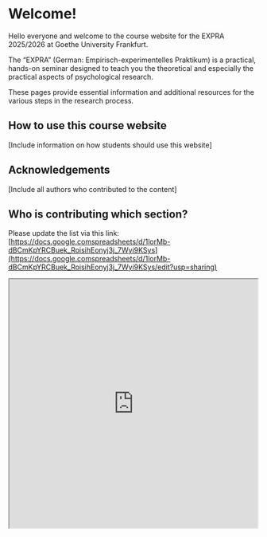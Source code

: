 
# Welcome!

Hello everyone and welcome to the course website for the EXPRA 2025/2026 at Goethe University Frankfurt.

The “EXPRA” (German: Empirisch-experimentelles Praktikum) is a practical, hands-on seminar designed to teach you the theoretical and especially the practical aspects of psychological research.

These pages provide essential information and additional resources for the various steps in the research process. 

## How to use this course website
[Include information on how students should use this website]

## Acknowledgements
[Include all authors who contributed to the content]


## Who is contributing which section?

Please update the list via this link: [https://docs.google.comspreadsheets/d/1lorMb-dBCmKpYRCBuek_RoisihEonyj3j_7Wyi9KSys](https://docs.google.comspreadsheets/d/1lorMb-dBCmKpYRCBuek_RoisihEonyj3j_7Wyi9KSys/edit?usp=sharing)

<iframe src="https://docs.google.com/spreadsheets/d/e/2PACX-1vT5iQLhcUifhUrpBD1enidtDh8mVprYnbMUwyNwJUzUUO3VlA4sRkljbBzIxgfa0HPdn523SfhJtdr9/pubhtml?gid=0&single=true" width="500" height="500"></iframe>


   
